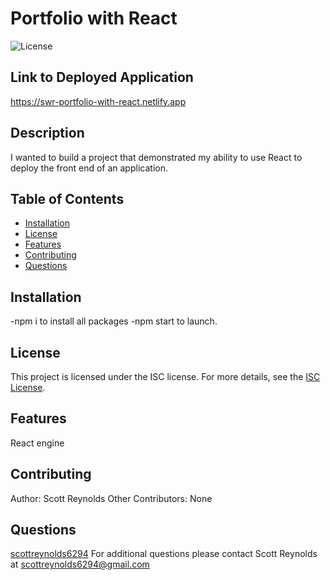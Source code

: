 # Portfolio with React

![License](https://img.shields.io/badge/license-ISC-blue)

## Link to Deployed Application

https://swr-portfolio-with-react.netlify.app


## Description
I wanted to build a project that demonstrated my ability to use React to deploy the front end of an application.


## Table of Contents
- [Installation](#installation)
- [License](#license)
- [Features](#features)
- [Contributing](#contributing)
- [Questions](#questions)

## Installation
-npm i to install all packages
-npm start to launch.


## License
This project is licensed under the ISC license.
For more details, see the [ISC License](https://opensource.org/licenses/ISC).


## Features
React engine

## Contributing
Author: Scott Reynolds
Other Contributors: None

## Questions
[scottreynolds6294](https://github.com/scottreynolds6294)
For additional questions please contact Scott Reynolds at scottreynolds6294@gmail.com
